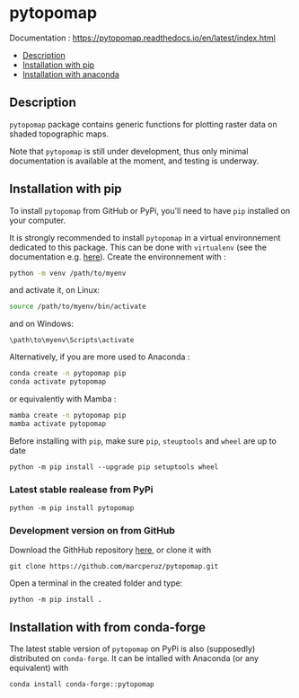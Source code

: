 # pytopomap

Documentation : https://pytopomap.readthedocs.io/en/latest/index.html

- [Description](#description)
- [Installation with pip](#installation-pip)
- [Installation with anaconda](#installation-conda)


## Description <a name="description"></a>
`pytopomap` package contains generic functions for plotting raster data on shaded topographic maps.

Note that `pytopomap` is still under development, thus only minimal documentation is available at the moment, and testing is underway.


## Installation with pip <a name="installation-pip"></a>

To install `pytopomap` from GitHub or PyPi, you'll need to have `pip` installed on your computer. 

It is strongly recommended to install `pytopomap` in a virtual environnement dedicated to this package. This can be done with `virtualenv`
(see the documentation e.g. [here](https://packaging.python.org/en/latest/guides/installing-using-pip-and-virtual-environments/)).
Create the environnement with :

```bash
python -m venv /path/to/myenv
```

and activate it, on Linux:

```bash
source /path/to/myenv/bin/activate
```

and on Windows:

```cmd.exe
\path\to\myenv\Scripts\activate
```

Alternatively, if you are more used to Anaconda :

```bash
conda create -n pytopomap pip
conda activate pytopomap
```

or equivalently with Mamba :

```bash
mamba create -n pytopomap pip
mamba activate pytopomap
```

Before installing with `pip`, make sure `pip`, `steuptools` and `wheel` are up to date

```
python -m pip install --upgrade pip setuptools wheel
```

### Latest stable realease from PyPi <a name="pypi-install"></a>

```
python -m pip install pytopomap
```

### Development version on from GitHub <a name="source-install"></a>

Download the GithHub repository [here](https://github.com/marcperuz/pytopomap), or clone it with

```
git clone https://github.com/marcperuz/pytopomap.git
```

Open a terminal in the created folder and type:

```
python -m pip install .
```

## Installation with from conda-forge <a name="installation-conda"></a>

The latest stable version of `pytopomap` on PyPi is also (supposedly) distributed on `conda-forge`. It can be intalled with Anaconda (or any equivalent) with

```
conda install conda-forge::pytopomap
```